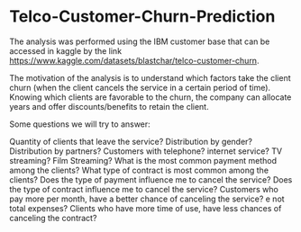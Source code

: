 # Telco-Customer-Churn-Prediction

The analysis was performed using the IBM customer base that can be accessed in kaggle by the link https://www.kaggle.com/datasets/blastchar/telco-customer-churn.

The motivation of the analysis is to understand which factors take the client churn (when the client cancels the service in a certain period of time). Knowing which clients are favorable to the churn, the company can allocate years and offer discounts/benefits to retain the client.

Some questions we will try to answer:

Quantity of clients that leave the service?
Distribution by gender?
Distribution by partners?
Customers with telephone? internet service? TV streaming? Film Streaming?
What is the most common payment method among the clients?
What type of contract is most common among the clients?
Does the type of payment influence me to cancel the service?
Does the type of contract influence me to cancel the service?
Customers who pay more per month, have a better chance of canceling the service? e not total expenses?
Clients who have more time of use, have less chances of canceling the contract?

